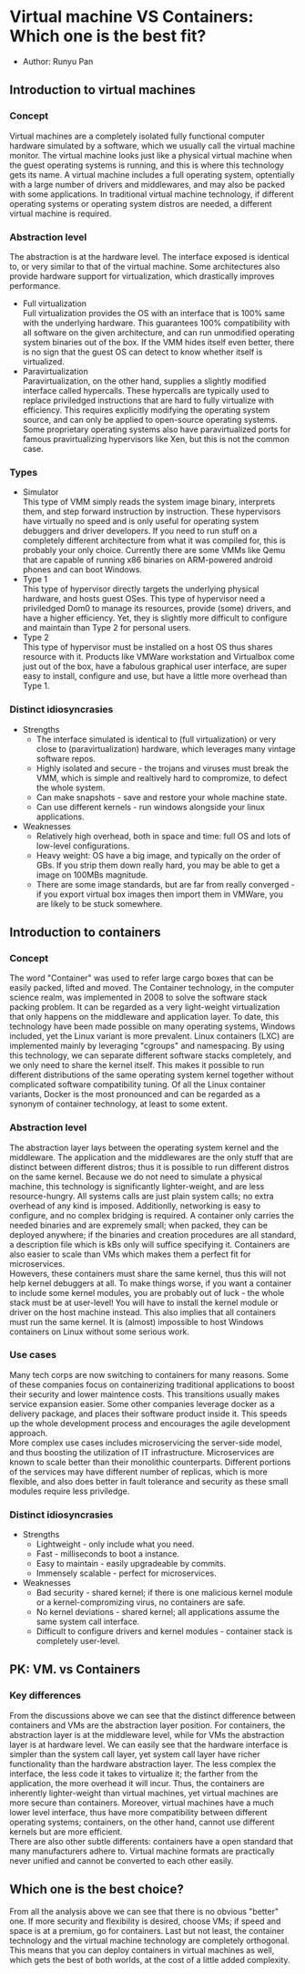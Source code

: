 # Virtual machine VS Containers: Which one is the best fit?
- Author: Runyu Pan

## Introduction to virtual machines
### Concept
  Virtual machines are a completely isolated fully functional computer hardware simulated by a software, which we usually call the virtual machine monitor. The virtual machine looks just like a physical virtual machine when the guest operating systems is running, and this is where this technology gets its name. A virtual machine includes a full operating system, optentially with a large number of drivers and middlewares, and may also be packed with some applications. In traditional virtual machine technology, if different operating systems or operating system distros are needed, a different virtual machine is required.  

### Abstraction level
  The abstraction is at the hardware level. The interface exposed is identical to, or very similar to that of the virtual machine. Some architectures also provide hardware support for virtualization, which drastically improves performance.  
- Full virtualization  
  Full virtualization provides the OS with an interface that is 100% same with the underlying hardware. This guarantees 100% compatibility with all software on the given architecture, and can run unmodified operating system binaries out of the box. If the VMM hides itself even better, there is no sign that the guest OS can detect to know whether itself is virtualized.  
- Paravirtualization  
  Paravirtualization, on the other hand, supplies a slightly modified interface called hypercalls. These hypercalls are typically used to replace priviledged instructions that are hard to fully virtualize with efficiency. This requires explicitly modifying the operating system source, and can only be applied to open-source operating systems. Some proprietary operating systems also have paravirtualized ports for famous pravirtualizing hypervisors like Xen, but this is not the common case.  

### Types
- Simulator  
  This type of VMM simply reads the system image binary, interprets them, and step forward instruction by instruction. These hypervisors have virtually no speed and is only useful for operating system debuggers and driver developers. If you need to run stuff on a completely different architecture from what it was compiled for, this is probably your only choice. Currently there are some VMMs like Qemu that are capable of running x86 binaries on ARM-powered android phones and can boot Windows.  
- Type 1  
  This type of hypervisor directly targets the underlying physical hardware, and hosts guest OSes. This type of hypervisor need a priviledged Dom0 to manage its resources, provide (some) drivers, and have a higher efficiency. Yet, they is slightly more difficult to configure and maintain than Type 2 for personal users.  
- Type 2  
  This type of hypervisor must be installed on a host OS thus shares resource with it. Products like VMWare workstation and Virtualbox come just out of the box, have a fabulous graphical user interface, are super easy to install, configure and use, but have a little more overhead than Type 1.  
  
### Distinct idiosyncrasies
- Strengths  
  - The interface simulated is identical to (full virtualization) or very close to (paravirtualization) hardware, which leverages many vintage software repos.  
  - Highly isolated and secure - the trojans and viruses must break the VMM, which is simple and realtively hard to compromize, to defect the whole system.  
  - Can make snapshots - save and restore your whole machine state.  
  - Can use different kernels - run windows alongside your linux applications.  
- Weaknesses  
  - Relatively high overhead, both in space and time: full OS and lots of low-level configurations.  
  - Heavy weight: OS have a big image, and typically on the order of GBs. If you strip them down really hard, you may be able to get a image on 100MBs magnitude.  
  - There are some image standards, but are far from really converged - if you export virtual box images then import them in VMWare, you are likely to be stuck somewhere.  

## Introduction to containers
### Concept
  The word "Container" was used to refer large cargo boxes that can be easily packed, lifted and moved. The Container technology, in the computer science realm, was implemented in 2008 to solve the software stack packing problem. It can be regarded as a very light-weight virtualization that only happens on the middleware and application layer. To date, this technology have been made possible on many operating systems, Windows included, yet the Linux variant is more prevalent. Linux containers (LXC) are implemented mainly by leveraging "cgroups" and namespacing. By using this technology, we can separate different software stacks completely, and we only need to share the kernel itself. This makes it possible to run different distributions of the same operating system kernel together without complicated software compatibility tuning. Of all the Linux container variants, Docker is the most pronounced and can be regarded as a synonym of container technology, at least to some extent.  

### Abstraction level
  The abstraction layer lays between the operating system kernel and the middleware. The application and the middlewares are the only stuff that are distinct between different distros; thus it is possible to run different distros on the same kernel. Because we do not need to simulate a physical machine, this technology is significantly lighter-weight, and are less resource-hungry. All systems calls are just plain system calls; no extra overhead of any kind is imposed. Additionlly, networking is easy to configure, and no complex bridging is required. A container only carries the needed binaries and are expremely small; when packed, they can be deployed anywhere; if the binaries and creation procedures are all standard, a description file which is kBs only will suffice specifying it. Containers are also easier to scale than VMs which makes them a perfect fit for microservices.  
  Howevers, these containers must share the same kernel, thus this will not help kernel debuggers at all. To make things worse, if you want a container to include some kernel modules, you are probably out of luck - the whole stack must be at user-level! You will have to install the kernel module or driver on the host machine instead. This also implies that all containers must run the same kernel. It is (almost) impossible to host Windows containers on Linux without some serious work.  

### Use cases
  Many tech corps are now switching to containers for many reasons. Some of these companies focus on containerizing traditional applications to boost their security and lower maintence costs. This transitions usually makes service expansion easier. Some other companies leverage docker as a delivery package, and places their software product inside it. This speeds up the whole development process and encourages the agile development approach.  
  More complex use cases includes microservicing the server-side model, and thus boosting the utilization of IT infrastructure. Microservices are known to scale better than their monolithic counterparts. Different portions of the services may have different number of replicas, which is more flexible, and also does better in fault tolerance and security as these small modules require less priviledge.  

### Distinct idiosyncrasies
- Strengths  
  - Lightweight - only include what you need.  
  - Fast - milliseconds to boot a instance.  
  - Easy to maintain - easily upgradeable by commits.  
  - Immensely scalable - perfect for microservices.  
- Weaknesses  
  - Bad security - shared kernel; if there is one malicious kernel module or a kernel-compromizing virus, no containers are safe.  
  - No kernel deviations - shared kernel; all applications assume the same system call interface.  
  - Difficult to configure drivers and kernel modules - container stack is completely user-level.  

## PK: VM. vs Containers
### Key differences
  From the discussions above we can see that the distinct difference between containers and VMs are the abstraction layer position. For containers, the abstraction layer is at the middleware level, while for VMs the abstraction layer is at hardware level. We can easily see that the hardware interface is simpler than the system call layer, yet system call layer have richer functionality than the hardware abstraction layer. The less complex the interface, the less code it takes to virtualize it; the farther from the application, the more overhead it will incur. Thus, the containers are inherently lighter-weight than virtual machines, yet virtual machines are more secure than containers. Moreover, virtual machines have a much lower level interface, thus have more compatibility between different operating systems; containers, on the other hand, cannot use different kernels but are more efficient.  
  There are also other subtle differents: containers have a open standard that many manufacturers adhere to. Virtual machine formats are practically never unified and cannot be converted to each other easily.  

## Which one is the best choice?
  From all the analysis above we can see that there is no obvious "better" one. If more security and flexibility is desired, choose VMs; if speed and space is at a premium, go for containers. Last but not least, the container technology and the virtual machine technology are completely orthogonal. This means that you can deploy containers in virtual machines as well, which gets the best of both worlds, at the cost of a little added complexity.  

